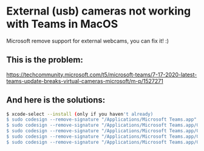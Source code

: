 # External (usb) cameras not working with Teams in MacOS
Microsoft remove support for external webcams, you can fix it! :)

## This is the problem:
https://techcommunity.microsoft.com/t5/microsoft-teams/7-17-2020-latest-teams-update-breaks-virtual-cameras-microsoft/m-p/1527271

## And here is the solutions:

```sh
$ xcode-select --install (only if you haven't already)
$ sudo codesign --remove-signature "/Applications/Microsoft Teams.app"
$ sudo codesign --remove-signature "/Applications/Microsoft Teams.app/Contents/Frameworks/Microsoft Teams Helper.app"
$ sudo codesign --remove-signature "/Applications/Microsoft Teams.app/Contents/Frameworks/Microsoft Teams Helper (GPU).app"
$ sudo codesign --remove-signature "/Applications/Microsoft Teams.app/Contents/Frameworks/Microsoft Teams Helper (Plugin).app"
$ sudo codesign --remove-signature "/Applications/Microsoft Teams.app/Contents/Frameworks/Microsoft Teams Helper (Renderer).app"
```
